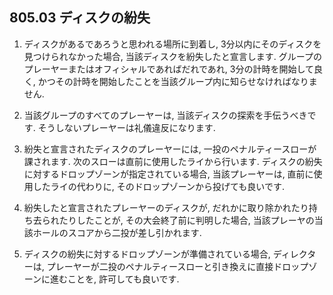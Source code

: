 ## 805.03 ディスクの紛失

1. ディスクがあるであろうと思われる場所に到着し,
3分以内にそのディスクを見つけられなかった場合,
当該ディスクを紛失したと宣言します.
グループのプレーヤーまたはオフィシャルであればだれであれ,
3分の計時を開始して良く,
かつその計時を開始したことを当該グループ内に知らせなければなりません.

1. 当該グループのすべてのプレーヤーは,
当該ディスクの探索を手伝うべきです.
そうしないプレーヤーは礼儀違反になります.

1. 紛失と宣言されたディスクのプレーヤーには,
一投のペナルティースローが課されます.
次のスローは直前に使用したライから行います.
ディスクの紛失に対するドロップゾーンが指定されている場合,
当該プレーヤーは,
直前に使用したライの代わりに,
そのドロップゾーンから投げても良いです.

1. 紛失したと宣言されたプレーヤーのディスクが,
だれかに取り除かれたり持ち去られたりしたことが,
その大会終了前に判明した場合,
当該プレーヤの当該ホールのスコアから二投が差し引かれます.

1. ディスクの紛失に対するドロップゾーンが準備されている場合,
ディレクターは,
プレーヤーが二投のペナルティースローと引き換えに直接ドロップゾーンに進むことを,
許可しても良いです.
